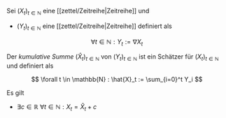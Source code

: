 Sei $(X_t)_{t \in \mathbb{N}}$ eine [[zettel/Zeitreihe|Zeitreihe]] und
- $(Y_t)_{t \in \mathbb{N}}$ eine [[zettel/Zeitreihe|Zeitreihe]] definiert als

$$
	\forall t \in \mathbb{N} : Y_t := \nabla X_t
$$

Der *kumulative Summe* $(\hat{X}_t)_{t \in \mathbb{N}}$ von $(Y_t)_{t \in \mathbb{N}}$ ist ein Schätzer für $(X_t)_{t \in \mathbb{N}}$ und definiert als

$$
	\forall t \in \mathbb{N} : \hat{X}_t := \sum_{i=0}^t Y_i
$$

Es gilt
- $\exists c \in \mathbb{R} \ \forall t \in \mathbb{N} : X_t = \hat{X}_t + c$
